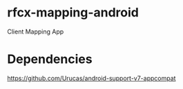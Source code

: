 rfcx-mapping-android
====================

Client Mapping App


Dependencies
============
https://github.com/Urucas/android-support-v7-appcompat




